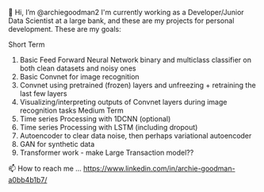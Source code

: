 👋 Hi, I’m @archiegoodman2
I'm currently working as a Developer/Junior Data Scientist at a large bank, and these are my projects for personal development. These are my goals:

Short Term 
  1. Basic Feed Forward Neural Network binary and multiclass classifier on both clean datasets and noisy ones
  2. Basic Convnet for image recognition
  3. Convnet using pretrained (frozen) layers and unfreezing + retraining the last few layers
  4. Visualizing/interpreting outputs of Convnet layers during image recognition tasks
Medium Term
  6. Time series Processing with 1DCNN (optional)
  7. Time series Processing with LSTM (including dropout)
  8. Autoencoder to clear data noise, then perhaps variational autoencoder
  9. GAN for synthetic data
  10. Transformer work - make Large Transaction model??


  
  📫 How to reach me ... https://www.linkedin.com/in/archie-goodman-a0bb4b1b7/ 





<!---
archiegoodman2/archiegoodman2 is a ✨ special ✨ repository because its `README.md` (this file) appears on your GitHub profile.
You can click the Preview link to take a look at your changes
--->


